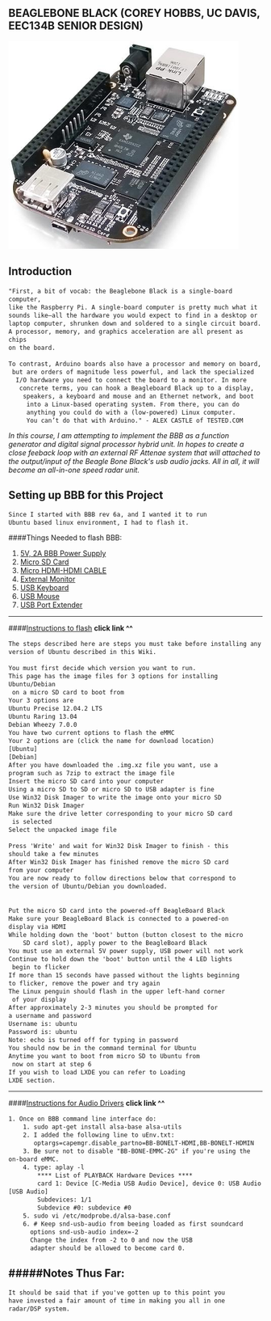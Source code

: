 BEAGLEBONE BLACK (COREY HOBBS, UC DAVIS, EEC134B SENIOR DESIGN)
----------------------------------------------------------------

![Alt Text](https://github.com/chobberoni/beagle134/blob/master/images/bbblack.jpg)


Introduction
------------
	"First, a bit of vocab: the Beaglebone Black is a single-board computer, 
	like the Raspberry Pi. A single-board computer is pretty much what it 
	sounds like—all the hardware you would expect to find in a desktop or 
	laptop computer, shrunken down and soldered to a single circuit board. 
	A processor, memory, and graphics acceleration are all present as chips 
	on the board.

    To contrast, Arduino boards also have a processor and memory on board,
     but are orders of magnitude less powerful, and lack the specialized
      I/O hardware you need to connect the board to a monitor. In more
       concrete terms, you can hook a Beagleboard Black up to a display,
        speakers, a keyboard and mouse and an Ethernet network, and boot
         into a Linux-based operating system. From there, you can do 
         anything you could do with a (low-powered) Linux computer. 
         You can’t do that with Arduino." - ALEX CASTLE of TESTED.COM

*In this course, I am attempting to implement the BBB as a function*
*generator and digital signal processor hybrid unit.*
*In hopes to create a close feeback loop with an external RF*
*Attenae system that will attached to the output/input of the*
*Beagle Bone Black's usb audio jacks.*
*All in all, it will become an all-in-one speed radar unit.*

Setting up BBB for this Project
--------------------------------

	Since I started with BBB rev 6a, and I wanted it to run 
	Ubuntu based linux environment, I had to flash it.

####Things Needed to flash BBB:

1. [5V, 2A BBB Power Supply](http://www.amazon.com/Power-Adapter-10W-BeagleBone-Black/dp/B00FA7DLE0/ref=sr_1_1?s=electronics&ie=UTF8&qid=1425883117&sr=1-1&keywords=beaglebone+black+power+supply)
2. [Micro SD Card](http://www.amazon.com/Sandisk-MicroSDHC-Memory-Card-Adapter/dp/B000WH6H1M)
3. [Micro HDMI-HDMI CABLE](http://www.amazon.com/HDMI-Male-Cable-1-3V-33AWG/dp/B0040ZTH2I/ref=sr_1_3?s=wireless&rps=1&ie=UTF8&qid=1425882768&sr=1-3&keywords=micro+hdmi+to+hdmi)
4. [External Monitor](github.com/chobberoni/beagle134/blob/master/images/February%2026%2C%202015%20at%201049PM(1).jpg)
5. [USB Keyboard](http://www.amazon.com/V7-Standard-USB-Keyboard-KC0A1-4N6P/dp/B005Y0G9ME)
6. [USB Mouse](http://www.amazon.com/dp/B002ZIN9DU/ref=cm_sw_r_tw_dp_v9t.ub0GPNG43)
7. [USB Port Extender](http://www.amazon.com/AmazonBasics-4-Port-USB-2-0-Ultra-Mini/dp/B003M0NURK/ref=pd_sim_pc_1?ie=UTF8&refRID=0D15C9R5PZ4RYNTD1BYC)

------------------------------------
####[Instructions to flash](http://elinux.org/Beagleboard:Booting_Ubuntu_on_BeagleBoard_Black)
**click link ^^**

	The steps described here are steps you must take before installing any 
	version of Ubuntu described in this Wiki.

	You must first decide which version you want to run.
	This page has the image files for 3 options for installing Ubuntu/Debian
	 on a micro SD card to boot from
	Your 3 options are
	Ubuntu Precise 12.04.2 LTS
	Ubuntu Raring 13.04
	Debian Wheezy 7.0.0
	You have two current options to flash the eMMC
	Your 2 options are (click the name for download location)
	[Ubuntu]
	[Debian]
	After you have downloaded the .img.xz file you want, use a 
	program such as 7zip to extract the image file 
	Insert the micro SD card into your computer 
	Using a micro SD to SD or micro SD to USB adapter is fine 
	Use Win32 Disk Imager to write the image onto your micro SD 
	Run Win32 Disk Imager 
	Make sure the drive letter corresponding to your micro SD card
	 is selected
	Select the unpacked image file 

	Press 'Write' and wait for Win32 Disk Imager to finish - this 
	should take a few minutes 
	After Win32 Disk Imager has finished remove the micro SD card 
	from your computer 
	You are now ready to follow directions below that correspond to 
	the version of Ubuntu/Debian you downloaded.


	Put the micro SD card into the powered-off BeagleBoard Black 
	Make sure your BeagleBoard Black is connected to a powered-on 
	display via HDMI
	While holding down the 'boot' button (button closest to the micro 
		SD card slot), apply power to the BeagleBoard Black
	You must use an external 5V power supply, USB power will not work 
	Continue to hold down the 'boot' button until the 4 LED lights
	 begin to flicker 
	If more than 15 seconds have passed without the lights beginning 
	to flicker, remove the power and try again 
	The Linux penguin should flash in the upper left-hand corner
	 of your display 
	After approximately 2-3 minutes you should be prompted for 
	a username and password
	Username is: ubuntu
	Password is: ubuntu
	Note: echo is turned off for typing in password
	You should now be in the command terminal for Ubuntu
	Anytime you want to boot from micro SD to Ubuntu from
	 now on start at step 6 
	If you wish to load LXDE you can refer to Loading 
	LXDE section.

------------------------------------------------
####[Instructions for Audio Drivers](http://andicelabs.com/2014/03/usb-audio-beaglebone/)
**click link ^^**

	1. Once on BBB command line interface do:
		1. sudo apt-get install alsa-base alsa-utils
		2. I added the following line to uEnv.txt:
	       optargs=capemgr.disable_partno=BB-BONELT-HDMI,BB-BONELT-HDMIN
	    3. Be sure not to disable "BB-BONE-EMMC-2G" if you're using the on-board eMMC.
	    4. type: aplay -l
	    	**** List of PLAYBACK Hardware Devices ****
			card 1: Device [C-Media USB Audio Device], device 0: USB Audio [USB Audio]
	  		Subdevices: 1/1
	  		Subdevice #0: subdevice #0
	  	5. sudo vi /etc/modprobe.d/alsa-base.conf
	  	6. # Keep snd-usb-audio from beeing loaded as first soundcard
	      options snd-usb-audio index=-2
	      Change the index from -2 to 0 and now the USB 
	      adapter should be allowed to become card 0.

#####Notes Thus Far:
------------------------------------
	It should be said that if you've gotten up to this point you
	have invested a fair amount of time in making you all in one 
	radar/DSP system.
